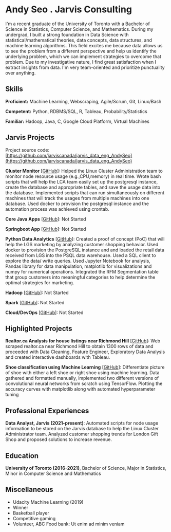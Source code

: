 # Andy Seo . Jarvis Consulting

I'm a recent graduate of the University of Toronto with a Bachelor of Science in Statistics, Computer Science, and Mathematics. During my undergrad, I built a strong foundation in Data Science with statistical/mathematical theories, data concepts, data structures, and machine learning algorithms. This field excites me because data allows us to see the problem from a different perspective and help us identify the underlying problem, which we can implement strategies to overcome that problem. Due to my investigative nature, I find great satisfaction when I extract insights from data. I'm very team-oriented and prioritize punctuality over anything.

## Skills

**Proficient:** Machine Learning, Webscraping, Agile/Scrum, Git, Linux/Bash

**Competent:** Python, RDBMS/SQL, R, Tableau, Probability/Statistics

**Familiar:** Hadoop, Java, C, Google Cloud Platform, Virtual Machines

## Jarvis Projects

Project source code: [https://github.com/jarviscanada/jarvis_data_eng_AndySeo](https://github.com/jarviscanada/jarvis_data_eng_AndySeo)


**Cluster Monitor** [[GitHub](https://github.com/jarviscanada/jarvis_data_eng_AndySeo/tree/master/linux_sql)]: Helped the Linux Cluster Administration team to monitor node resource usage (e.g.,CPU,memory) in real time. Wrote bash scripts that will help the LCA team easily set up the postgresql instance, create the database and appropriate tables, and save the usage data into the database. Implemented scripts that can run simultaneously on different machines that will track the usages from multiple machines into one database. Used docker to provision the postgresql instance and the automation process was achieved using crontab.

**Core Java Apps** [[GitHub](https://github.com/jarviscanada/jarvis_data_eng_AndySeo/tree/master/core_java)]: Not Started

**Springboot App** [[GitHub](https://github.com/jarviscanada/jarvis_data_eng_AndySeo/tree/master/springboot)]: Not Started

**Python Data Analytics** [[GitHub](https://github.com/jarviscanada/jarvis_data_eng_AndySeo/tree/master/python_data_anlytics)]: Created a proof of concept (PoC) that will help the LGS marketing by analyzing customer shopping behavior. Used docker to provision the PostgreSQL instance and and loaded the retail data received from LGS into the PSQL data warehouse. Used a SQL client to explore the data/ write queries. Used Jupyter Notebook for analysis, Pandas library for data manipulation, matplotlib for visualizations and numpy for numerical operations. Integrated the RFM Segmentation table that group customers into meaningful categories to help determine the optimal strategies for marketing.

**Hadoop** [[GitHub](https://github.com/jarviscanada/jarvis_data_eng_AndySeo/tree/master/hadoop)]: Not Started

**Spark** [[GitHub](https://github.com/jarviscanada/jarvis_data_eng_AndySeo/tree/master/spark)]: Not Started

**Cloud/DevOps** [[GitHub](https://github.com/jarviscanada/jarvis_data_eng_AndySeo/tree/master/cloud_devops)]: Not Started


## Highlighted Projects
**Realtor.ca Analysis for house listings near Richmond Hill** [[GitHub](https://github.com/andyjhseo/PortfolioProject/blob/main/Real_Estate_Analysis.ipynb)]: Web scraped realtor.ca near Richmond Hill to obtain 1300 rows of data and proceeded with Data Cleaning, Feature Engineer, Exploratory Data Analysis and created interactive dashboards with Tableau.

**Shoe classification using Machine Learning** [[GitHub](https://github.com/andyjhseo/PortfolioProject/blob/main/Shoe_Classification%20(1).ipynb)]: Differentiate picture of shoe with either a left shoe or right shoe using machine learning. Data gathered and formatted manually, implemented two different versions of convolutional neural networks from scratch using TensorFlow. Plotting the accuracy curves with matplotlib along with automated hyperparameter tuning


## Professional Experiences

**Data Analyst, Jarvis (2021-present)**: Automated scripts for node usage information to be stored on the Jarvis database to help the Linux Cluster Administrator team. Analyzed customer shopping trends for London Gift Shop and proposed solutions to increase revenue.


## Education
**University of Toronto (2016-2021)**, Bachelor of Science, Major in Statistics, Minor in Computer Science and Mathematics


## Miscellaneous
- Udacity Machine Learning (2019)
- Winner
- Basketball player
- Competitive gaming
- Volunteer, ABC Food bank: Ut enim ad minim veniam